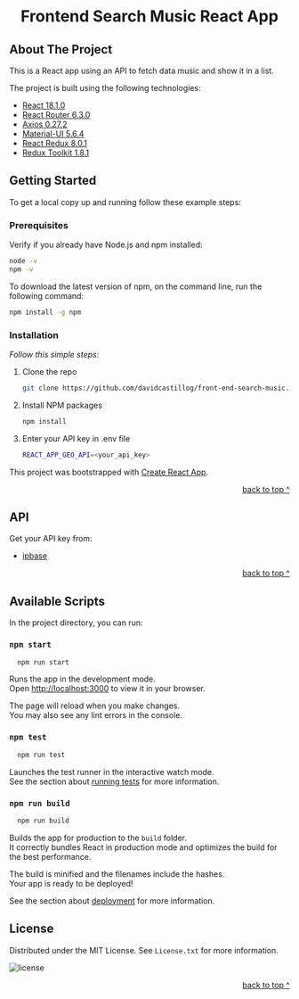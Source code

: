<div id="top"></div>

<div align="center">
  </a>
  <h1 align="center">Frontend Search Music React App</h1>
</div>

<!-- ABOUT THE PROJECT -->
## About The Project

This is a React app using an API to fetch data music and show it in a list.

The project is built using the following technologies:

   * [React 18.1.0](https://reactjs.org/)
   * [React Router 6.3.0](https://reactrouter.com/docs/en/v6/getting-started/overview)
   * [Axios 0.27.2](https://github.com/axios/axios)
   * [Material-UI 5.6.4](https://mui.com/)
   * [React Redux 8.0.1](https://react-redux.js.org/)
   * [Redux Toolkit 1.8.1](https://redux-toolkit.js.org/)

<!-- GETTING STARTED -->
## Getting Started

To get a local copy up and running follow these example steps:

### Prerequisites

Verify if you already have Node.js and npm installed:

```sh
node -v
npm -v
```

To download the latest version of npm, on the command line, run the following command:

```sh
npm install -g npm
```
### Installation

_Follow this simple steps:_

1. Clone the repo
   ```sh
   git clone https://github.com/davidcastillog/front-end-search-music.git
   ```
2. Install NPM packages
   ```sh
   npm install
   ```
2. Enter your API key in .env file
   ```sh
   REACT_APP_GEO_API=<your_api_key>
   ```

This project was bootstrapped with [Create React App](https://github.com/facebook/create-react-app).

<p align="right"><a href="#top">back to top ^</a></p>

<!-- API LIST -->
## API
Get your API key from:
* [ipbase](https://ipbase.com//)

<p align="right"><a href="#top">back to top ^</a></p>

<!-- SCRIPTS -->
## Available Scripts

In the project directory, you can run:

### `npm start`

````sh
  npm run start
````

Runs the app in the development mode.\
Open [http://localhost:3000](http://localhost:3000) to view it in your browser.

The page will reload when you make changes.\
You may also see any lint errors in the console.

### `npm test`

````sh
  npm run test
````

Launches the test runner in the interactive watch mode.\
See the section about [running tests](https://facebook.github.io/create-react-app/docs/running-tests) for more information.

### `npm run build`

````sh
  npm run build
````

Builds the app for production to the `build` folder.\
It correctly bundles React in production mode and optimizes the build for the best performance.

The build is minified and the filenames include the hashes.\
Your app is ready to be deployed!

See the section about [deployment](https://facebook.github.io/create-react-app/docs/deployment) for more information.

<!-- LICENSE -->
## License

Distributed under the MIT License. See `License.txt` for more information.

![license][license-shield]

<p align="right"><a href="#top">back to top ^</a></p>

<!-- MARKDOWN LINKS & IMAGES -->
[license-shield]:https://img.shields.io/github/license/davidcastillog/front-end-search-music
